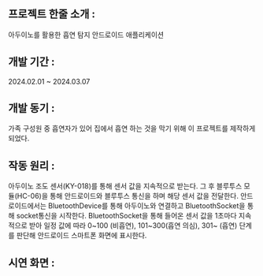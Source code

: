 ## 프로젝트 한줄 소개 :
아두이노를 활용한 흡연 탐지 안드로이드 애플리케이션

## 개발 기간 : 
 	
2024.02.01 ~ 2024.03.07


## 개발 동기 :
가족 구성원 중 흡연자가 있어 집에서 흡연 하는 것을 막기 위해 이 프로젝트를 제작하게 되었다.

## 작동 원리 :
아두이노 조도 센서(KY-018)를 통해 센서 값을 지속적으로 받는다.
그 후 블루투스 모듈(HC-06)을 통해 안드로이드와 블루투스 통신을 하며 해당 센서 값을 전달한다.
안드로이드에서는 BluetoothDevice를 통해 아두이노와 연결하고
BluetoothSocket을 통해 socket통신을 시작한다.
BluetoothSocket을 통해 들어온 센서 값을 1초마다 지속적으로 받아 
일정 값에 따라 0~100 (비흡연), 101~300(흡연 의심), 301~ (흡연) 단계를 판단해 안드로이드 스마트폰 화면에 표시한다.

## 시연 화면 :
